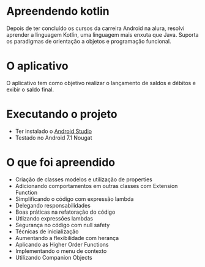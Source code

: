 # Apreendendo kotlin

Depois de ter concluído os cursos da carreira Android na alura, resolvi aprender a linguagem Kotlin, uma linguagem mais enxuta que Java. Suporta os paradigmas de orientação a objetos e programação funcional.

# O aplicativo

O aplicativo tem como objetivo realizar o lançamento de saldos e débitos e exibir o saldo final.

# Executando o projeto

- Ter instalado o [Android Studio](https://developer.android.com/studio)
- Testado no Android 7.1 Nougat

# O que foi apreendido

- Criação de classes modelos e utilização de properties
- Adicionando comportamentos em outras classes com Extension Function
- Simplificando o código com expressão lambda
- Delegando responsabilidades
- Boas práticas na refatoração do código
- Utlizando expressões lambdas
- Segurança no código com null safety
- Técnicas de inicialização
- Aumentando a flexibilidade com herança
- Aplicando as Higher Order Functions
- Implementando o menu de contexto
- Utilizando Companion Objects
